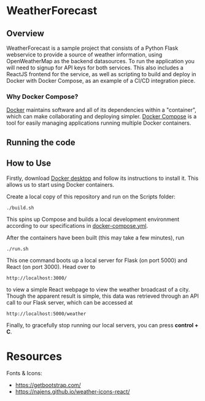 # WeatherForecast

## Overview

WeatherForecast is a sample project that consists of a Python Flask webservice to provide a source of weather information, using OpenWeatherMap as the backend datasources. To run the application you will need to signup for API keys for both services.
This also includes a ReactJS frontend for the service, as well as scripting to build and deploy in Docker with Docker Compose, as an example of a CI/CD integration piece.
### Why Docker Compose?
[Docker](https://www.docker.com/) maintains software and all of its dependencies within a "container",
which can make collaborating and deploying simpler. [Docker Compose](https://docs.docker.com/compose/)
is a tool for easily managing applications running multiple Docker containers. 
## Running the code

## How to Use
Firstly, download [Docker desktop](https://www.docker.com/products/docker-desktop) and follow its
 instructions to install it. This allows us to start using Docker containers.
 
Create a local copy of this repository and run on the Scripts folder:

    ./build.sh
    
This spins up Compose and builds a local development environment according to 
our specifications in [docker-compose.yml](docker-compose.yml). 

After the containers have been built (this may take a few minutes), run

    ./run.sh
    
This one command boots up a local server for Flask (on port 5000)
and React (on port 3000). Head over to

    http://localhost:3000/ 
    
to view a simple React webpage to view the weather broadcast of a city.
Though the apparent result is simple, this data was retrieved through an API call
 to our Flask server, which can be accessed at

    http://localhost:5000/weather
    

Finally, to gracefully stop running our local servers, you can press __control + C__.


# Resources

Fonts & Icons:
* https://getbootstrap.com/
* https://najens.github.io/weather-icons-react/

